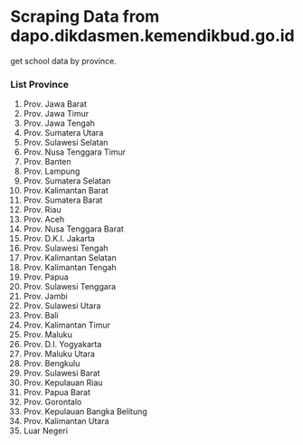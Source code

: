 # Scraping Data from dapo.dikdasmen.kemendikbud.go.id

get school data by province.

### List Province
1. Prov. Jawa Barat
2. Prov. Jawa Timur
3. Prov. Jawa Tengah
4. Prov. Sumatera Utara
5. Prov. Sulawesi Selatan
6. Prov. Nusa Tenggara Timur
7. Prov. Banten
8. Prov. Lampung
9. Prov. Sumatera Selatan
10. Prov. Kalimantan Barat
11. Prov. Sumatera Barat
12. Prov. Riau
13. Prov. Aceh
14. Prov. Nusa Tenggara Barat
15. Prov. D.K.I. Jakarta
16. Prov. Sulawesi Tengah
17. Prov. Kalimantan Selatan
18. Prov. Kalimantan Tengah
19. Prov. Papua
20. Prov. Sulawesi Tenggara
21. Prov. Jambi
22. Prov. Sulawesi Utara
23. Prov. Bali
24. Prov. Kalimantan Timur
25. Prov. Maluku
26. Prov. D.I. Yogyakarta
27. Prov. Maluku Utara
28. Prov. Bengkulu
29. Prov. Sulawesi Barat
30. Prov. Kepulauan Riau
31. Prov. Papua Barat
32. Prov. Gorontalo
33. Prov. Kepulauan Bangka Belitung
34. Prov. Kalimantan Utara
35. Luar Negeri
